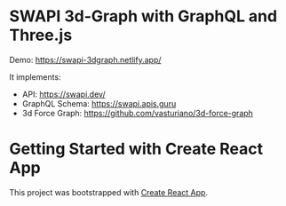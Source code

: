 # SWAPI 3d-Graph with GraphQL and Three.js 

Demo: https://swapi-3dgraph.netlify.app/

It implements: 

- API: https://swapi.dev/
- GraphQL Schema: https://swapi.apis.guru
- 3d Force Graph: https://github.com/vasturiano/3d-force-graph

# Getting Started with Create React App

This project was bootstrapped with [Create React App](https://github.com/facebook/create-react-app).
